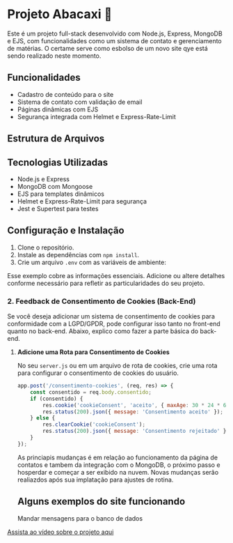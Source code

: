 # Projeto Abacaxi 🍍

Este é um projeto full-stack desenvolvido com Node.js, Express, MongoDB e EJS, com funcionalidades como um sistema de contato e gerenciamento de matérias.
O certame serve como esbolso de um novo site qye está sendo realizado neste momento.

## Funcionalidades

- Cadastro de conteúdo para o site
- Sistema de contato com validação de email
- Páginas dinâmicas com EJS
- Segurança integrada com Helmet e Express-Rate-Limit

## Estrutura de Arquivos


## Tecnologias Utilizadas

- Node.js e Express
- MongoDB com Mongoose
- EJS para templates dinâmicos
- Helmet e Express-Rate-Limit para segurança
- Jest e Supertest para testes

## Configuração e Instalação

1. Clone o repositório.
2. Instale as dependências com `npm install`.
3. Crie um arquivo `.env` com as variáveis de ambiente:


Esse exemplo cobre as informações essenciais. Adicione ou altere detalhes conforme necessário para refletir as particularidades do seu projeto.

### 2. **Feedback de Consentimento de Cookies (Back-End)**

Se você deseja adicionar um sistema de consentimento de cookies para conformidade com a LGPD/GPDR, pode configurar isso tanto no front-end quanto no back-end. Abaixo, explico como fazer a parte básica do back-end.

1. **Adicione uma Rota para Consentimento de Cookies**

   No seu `server.js` ou em um arquivo de rota de cookies, crie uma rota para configurar o consentimento de cookies do usuário.

   ```javascript
   app.post('/consentimento-cookies', (req, res) => {
       const consentido = req.body.consentido;
       if (consentido) {
           res.cookie('cookieConsent', 'aceito', { maxAge: 30 * 24 * 60 * 60 * 1000 }); // Expira em 30 dias
           res.status(200).json({ message: 'Consentimento aceito' });
       } else {
           res.clearCookie('cookieConsent');
           res.status(200).json({ message: 'Consentimento rejeitado' });
       }
   });
   ```
   As princiapis mudanças é em relação ao funcionamento da página de contatos e tambem da integração com o MongoDB, o próximo passo e hosperdar e começar a ser exibido na nuvem.
   Novas mudanças serão realiazdos após sua implatação para ajustes de rotina.

   ## Alguns exemplos do site funcionando
   Mandar mensagens para o banco de dados

[Assista ao vídeo sobre o projeto aqui](https://github.com/PedroSilva201/Esbolso_Novo_Site/issues/3#issue-2695926715)
